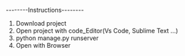    --------Instructions--------

1. Download project
2. Open project with code_Editor(Vs Code, Sublime Text ...)
3. python manage.py runserver
4. Open with Browser
